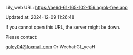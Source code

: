 Lily_web URL: https://ae6d-61-165-102-156.ngrok-free.app

Updated at: 2024-12-09 11:26:48

If you cannot open this URL, the server might be down.

Please contact: 

goley04@foxmail.com Or Wechat:GL_yeaH